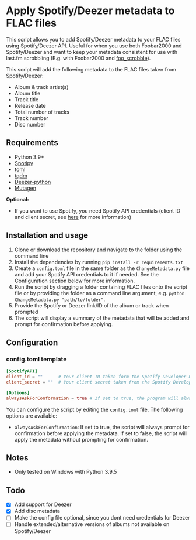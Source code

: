 # Apply Spotify/Deezer metadata to FLAC files

This script allows you to add Spotify/Deezer metadata to your FLAC files using Spotify/Deezer API. Useful for when you use both Foobar2000 and Spotify/Deezer and want to keep your metadata consistent for use with last.fm scrobbling (E.g. with Foobar2000 and [foo_scrobble](https://github.com/gix/foo_scrobble)).

This script will add the following metadata to the FLAC files taken from Spotify/Deezer:

- Album & track artist(s)
- Album title
- Track title
- Release date
- Total number of tracks
- Track number
- Disc number

## Requirements

- Python 3.9+
- [Spotipy](https://pypi.org/project/spotipy/)
- [toml](https://pypi.org/project/toml/)
- [tqdm](https://pypi.org/project/tqdm/)
- [Deezer-python](https://pypi.org/project/deezer-python/)
- [Mutagen](https://pypi.org/project/mutagen/)

**Optional:**

- If you want to use Spotify, you need Spotify API credentials (client ID and client secret, see [here](https://developer.spotify.com/dashboard/applications) for more information)

## Installation and usage

1. Clone or download the repository and navigate to the folder using the command line
2. Install the dependencies by running `pip install -r requirements.txt`
3. Create a `config.toml` file in the same folder as the `ChangeMetadata.py` file and add your Spotify API credentials to it if needed. See the Configuration section below for more information.
4. Run the script by dragging a folder containing FLAC files onto the script file or by providing the folder as a command line argument, e.g. `python ChangeMetadata.py "path/to/folder"`.
5. Provide the Spotify or Deezer link/ID of the album or track when prompted
6. The script will display a summary of the metadata that will be added and prompt for confirmation before applying.

## Configuration

### config.toml template

```toml
[SpotifyAPI]
client_id = ""      # Your client ID taken form the Spotify Developer Dashboard
client_secret = ""  # Your client secret taken from the Spotify Developer Dashboard

[Options]
alwaysAskForConformation = true # If set to true, the program will always ask for confirmation before applying the metadata changes
```

You can configure the script by editing the `config.toml` file. The following options are available:

- `alwaysAskForConfirmation`: If set to true, the script will always prompt for confirmation before applying the metadata. If set to false, the script will apply the metadata without prompting for confirmation.

## Notes

- Only tested on Windows with Python 3.9.5

## Todo

- [x] Add support for Deezer
- [x] Add disc metadata
- [ ] Make the config file optional, since you dont need credentials for Deezer
- [ ] Handle extended/alternative versions of albums not available on Spotify/Deezer
